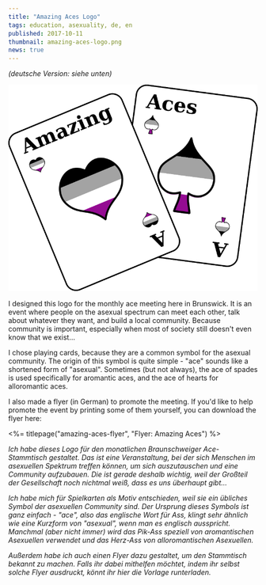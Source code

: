 ```yaml
---
title: "Amazing Aces Logo"
tags: education, asexuality, de, en
published: 2017-10-11
thumbnail: amazing-aces-logo.png
news: true
---
```


*(deutsche Version: siehe unten)*

![Logo: Amazing Aces](amazing-aces-logo.png)

I designed this logo for the monthly ace meeting here in Brunswick. It is an event where people on the asexual spectrum can meet each other, talk about whatever they want, and build a local community. Because community is important, especially when most of society still doesn't even know that we exist...

I chose playing cards, because they are a common symbol for the asexual community. The origin of this symbol is quite simple - "ace" sounds like a shortened form of "asexual". Sometimes (but not always), the ace of spades is used specifically for aromantic aces, and the ace of hearts for alloromantic aces.

I also made a flyer (in German) to promote the meeting. If you'd like to help promote the event by printing some of them yourself, you can download the flyer here:

<%= titlepage("amazing-aces-flyer", "Flyer: Amazing Aces") %>

*Ich habe dieses Logo für den monatlichen Braunschweiger Ace-Stammtisch gestaltet. Das ist eine Veranstaltung, bei der sich Menschen im asexuellen Spektrum treffen können, um sich auszutauschen und eine Community aufzubauen. Die ist gerade deshalb wichtig, weil der Großteil der Gesellschaft noch nichtmal weiß, dass es uns überhaupt gibt...*

*Ich habe mich für Spielkarten als Motiv entschieden, weil sie ein übliches Symbol der asexuellen Community sind. Der Ursprung dieses Symbols ist ganz einfach - "ace", also das englische Wort für Ass, klingt sehr ähnlich wie eine Kurzform von "asexual", wenn man es englisch ausspricht. Manchmal (aber nicht immer) wird das Pik-Ass speziell von aromantischen Asexuellen verwendet und das Herz-Ass von alloromantischen Asexuellen.*

*Außerdem habe ich auch einen Flyer dazu gestaltet, um den Stammtisch bekannt zu machen. Falls ihr dabei mithelfen möchtet, indem ihr selbst solche Flyer ausdruckt, könnt ihr hier die Vorlage runterladen.*


